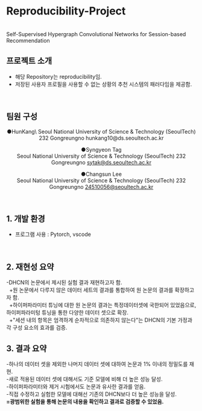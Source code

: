 # Reproducibility-Project
<br>
Self-Supervised Hypergraph Convolutional Networks for Session-based Recommendation

<br>

## 프로젝트 소개
- 해당 Repository는 reproducibility임.
- 저장된 사용자 프로필을 사용할 수 없는 상황의 추천 시스템의 패러다임을 제공함.

<br>

## 팀원 구성

<div align="center">
●HunKang\
Seoul National University of Science & Technology (SeoulTech) 232 Gongreungno
hunkang10@ds.seoultech.ac.kr

●Syngyeon Tag\
Seoul National University of Science & Technology (SeoulTech) 232 Gongreungno
sytak@ds.seoultech.ac.kr
 
●Changsun Lee\
Seoul National University of Science & Technology (SeoulTech) 232 Gongreungno
24510056@seoultech.ac.kr

</div>

<br>

## 1. 개발 환경

- 프로그램 사용 : Pytorch, vscode
<br>

## 2. 재현성 요약
-DHCN의 논문에서 제시된 실험 결과 재현하고자 함. \
&nbsp; +원 논문에서 다루지 않은 데이터 세트의 결과를 통합하여 원 논문의 결과를 확장하고자 함.\
&nbsp; +하이퍼파라미터 튜닝에 대한 원 논문의 결과는 특정데이터셋에 국한되어 있었음으로, 하이퍼파라미텅 튜닝을 통한 다양한 데이터 셋으로 확장.\
&nbsp; +"세션 내의 항목은 엄격하게 순차적으로 의존하지 않는다"는 DHCN의 기본 가정과 각 구성 요소의 효과를 검증.
<br>

## 3. 결과 요약
-하나의 데이터 셋을 제외한 나머지 데이터 셋에 대하여 논문과 1% 이내의 정밀도를 재현.\
-새로 적용된 데이터 셋에 대해서도 기준 모델에 비해 더 높은 성능 달성.\
-하이퍼파라미터와 제거 시험에서도 논문과 유사한 결과를 얻음.\
-직접 수정하고 실험한 모델에 대해선 기존의 DHCN보다 더 높은 성능을 달성.\
**=광범위한 실험을 통해 논문의 내용을 확인하고 결과로 검증할 수 있었음.**
